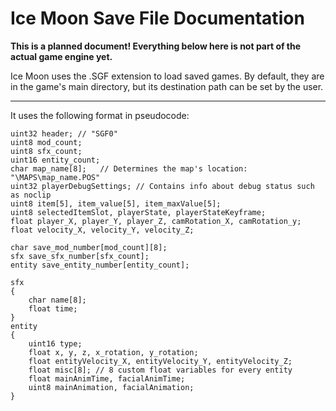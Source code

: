 # Ice Moon Save File Documentation

**This is a planned document! Everything below here is not part of the actual game engine yet.**

Ice Moon uses the .SGF extension to load saved games. By default, they are in the game's main directory, but its destination path can be set by the user.

  ------

It uses the following format in pseudocode:

```
uint32 header; // "SGF0"
uint8 mod_count;
uint8 sfx_count;
uint16 entity_count;
char map_name[8];	// Determines the map's location: "\MAPS\map_name.POS"
uint32 playerDebugSettings;	// Contains info about debug status such as noclip
uint8 item[5], item_value[5], item_maxValue[5];
uint8 selectedItemSlot, playerState, playerStateKeyframe;
float player_X, player_Y, player_Z, camRotation_X, camRotation_y;
float velocity_X, velocity_Y, velocity_Z;

char save_mod_number[mod_count][8];
sfx save_sfx_number[sfx_count];
entity save_entity_number[entity_count];

sfx
{
	char name[8];
	float time;
}
entity
{
	uint16 type;
	float x, y, z, x_rotation, y_rotation;
	float entityVelocity_X, entityVelocity_Y, entityVelocity_Z;
	float misc[8]; // 8 custom float variables for every entity
	float mainAnimTime, facialAnimTime;
	uint8 mainAnimation, facialAnimation;
}
```

